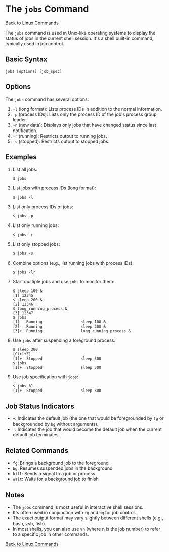 # The `jobs` Command

[Back to Linux Commands](../readme.md)

The `jobs` command is used in Unix-like operating systems to display the status of jobs in the current shell session. It's a shell built-in command, typically used in job control.

## Basic Syntax

```
jobs [options] [job_spec]
```

## Options

The `jobs` command has several options:

1. `-l` (long format): Lists process IDs in addition to the normal information.
2. `-p` (process IDs): Lists only the process ID of the job's process group leader.
3. `-n` (new data): Displays only jobs that have changed status since last notification.
4. `-r` (running): Restricts output to running jobs.
5. `-s` (stopped): Restricts output to stopped jobs.

## Examples

1. List all jobs:
   ```
   $ jobs
   ```

2. List jobs with process IDs (long format):
   ```
   $ jobs -l
   ```

3. List only process IDs of jobs:
   ```
   $ jobs -p
   ```

4. List only running jobs:
   ```
   $ jobs -r
   ```

5. List only stopped jobs:
   ```
   $ jobs -s
   ```

6. Combine options (e.g., list running jobs with process IDs):
   ```
   $ jobs -lr
   ```

7. Start multiple jobs and use `jobs` to monitor them:
   ```
   $ sleep 100 &
   [1] 12345
   $ sleep 200 &
   [2] 12346
   $ long_running_process &
   [3] 12347
   $ jobs
   [1]   Running                 sleep 100 &
   [2]-  Running                 sleep 200 &
   [3]+  Running                 long_running_process &
   ```

8. Use `jobs` after suspending a foreground process:
   ```
   $ sleep 300
   [Ctrl+Z]
   [1]+  Stopped                 sleep 300
   $ jobs
   [1]+  Stopped                 sleep 300
   ```

9. Use job specification with `jobs`:
   ```
   $ jobs %1
   [1]+  Stopped                 sleep 300
   ```

## Job Status Indicators

- `+`: Indicates the default job (the one that would be foregrounded by `fg` or backgrounded by `bg` without arguments).
- `-`: Indicates the job that would become the default job when the current default job terminates.

## Related Commands

- `fg`: Brings a background job to the foreground
- `bg`: Resumes suspended jobs in the background
- `kill`: Sends a signal to a job or process
- `wait`: Waits for a background job to finish

## Notes

- The `jobs` command is most useful in interactive shell sessions.
- It's often used in conjunction with `fg` and `bg` for job control.
- The exact output format may vary slightly between different shells (e.g., bash, zsh, fish).
- In most shells, you can also use `%n` (where n is the job number) to refer to a specific job in other commands.

[Back to Linux Commands](../readme.md)
